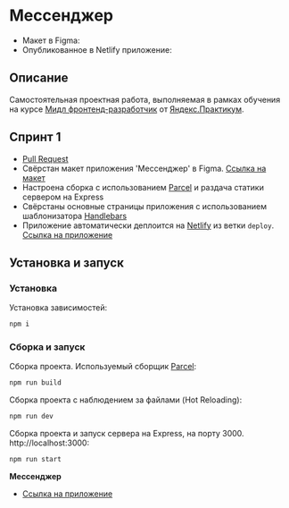 # Мессенджер

* Макет в Figma: []()
* Опубликованное в Netlify приложение: []()

## Описание

Самостоятельная проектная работа, выполняемая в рамках обучения на курсе [Мидл фронтенд-разработчик](https://praktikum.yandex.ru/middle-frontend/) от [Яндекс.Практикум](https://praktikum.yandex.ru).

## Спринт 1

* [Pull Request](https://github.com/KarpovYuri/middle.messenger.praktikum.yandex/pull/1)
* Свёрстан макет приложения 'Мессенджер' в Figma. [Ссылка на макет]()
* Настроена сборка с использованием [Parcel](https://parceljs.org/) и раздача статики сервером на Express
* Свёрстаны основные страницы приложения с использованием шаблонизатора [Handlebars](https://handlebarsjs.com/)
* Приложение автоматически деплоится на [Netlify](https://www.netlify.com/) из ветки `deploy`. [Ссылка на приложение]()

## Установка и запуск

### Установка

Установка зависимостей:

```bash
npm i
```

### Сборка и запуск

Сборка проекта. Используемый сборщик [Parcel](https://parceljs.org/):

```bash
npm run build
```

Сборка проекта с наблюдением за файлами (Hot Reloading):

```bash
npm run dev
```

Сборка проекта и запуск сервера на Express, на порту 3000. http://localhost:3000:

```bash
npm run start
```

**Мессенджер**

- [Ссылка на приложение]()
